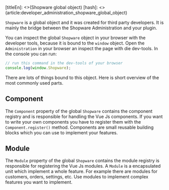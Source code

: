 [titleEn]: <>(Shopware global object)
[hash]: <>(article:developer_administration_shopware_global_object)

`Shopware` is a global object and it was created for third party developers. It is mainly the bridge between the Shopware Administration and your plugin.  

You can inspect the global `Shopware` object in your browser with the developer tools, because it is bound to the `window` object.
Open the `Administration` in your browser an inspect the page with die dev-tools.
In the console you can run:
 
```js
// run this command in the dev-tools of your browser
console.log(window.Shopware);
```

There are lots of things bound to this object. Here is short overview of the most commonly used parts. 

## Component

The `Component` property of the global `Shopware` contains the component registry and is responsible for handling the Vue Js components.
If you want to write your own components you have to register them with the `Component.register()` method.
Components are small reusable building blocks which you can use to implement your features.

## Module

The `Module` property of the global `Shopware` contains the module registry is responsible for registering the Vue Js modules.
A `Module` is a encapsulated unit which implement a whole feature. For example there are modules for customers, orders, settings, etc.
Use modules to implement complex features you want to implement.
